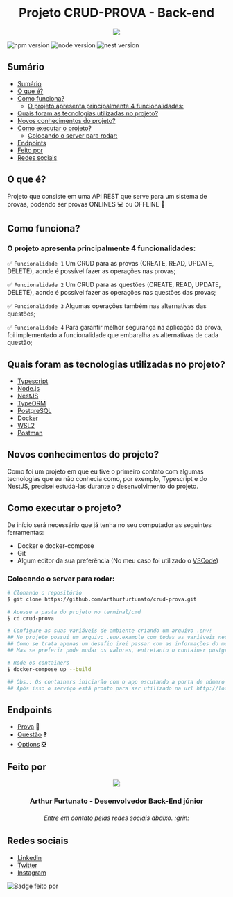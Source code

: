 
<h1 align="center"> Projeto CRUD-PROVA - Back-end </h1>

<p align="center">
  <img src="https://uab.ufsc.br/administracao/files/2020/06/provas.jpg" />
</p>

![npm version](https://img.shields.io/badge/npm-6.14.16-blue)
![node version](https://img.shields.io/badge/node-v12.22.10-green)
![nest version](https://img.shields.io/badge/nest-8.2.4-red)

## Sumário

- [Sumário](#sumário)
- [O que é?](#o-que-é)
- [Como funciona?](#como-funciona)
  - [O projeto apresenta principalmente 4 funcionalidades:](#o-projeto-apresenta-principalmente-4-funcionalidades)
- [Quais foram as tecnologias utilizadas no projeto?](#quais-foram-as-tecnologias-utilizadas-no-projeto)
- [Novos conhecimentos do projeto?](#novos-conhecimentos-do-projeto)
- [Como executar o projeto?](#como-executar-o-projeto)
  - [Colocando o server para rodar:](#colocando-o-server-para-rodar)
- [Endpoints](#endpoints)
- [Feito por](#feito-por)
- [Redes sociais](#redes-sociais)

## O que é?
Projeto que consiste em uma API REST que serve para um sistema de provas, podendo ser provas ONLINES :computer: ou OFFLINE :book:

## Como funciona?
### O projeto apresenta principalmente 4 funcionalidades:
:white_check_mark: `Funcionalidade 1` Um CRUD para as provas (CREATE, READ, UPDATE, DELETE), aonde é possível fazer as operações nas provas;

:white_check_mark: `Funcionalidade 2` Um CRUD para as questões (CREATE, READ, UPDATE, DELETE), aonde é possível fazer as operações nas questões das provas;

:white_check_mark: `Funcionalidade 3` Algumas operações também nas alternativas das questões;

:white_check_mark: `Funcionalidade 4` Para garantir melhor segurança na aplicação da prova, foi implementado a funcionalidade que embaralha as alternativas de cada questão;

## Quais foram as tecnologias utilizadas no projeto?
- [Typescript](https://www.typescriptlang.org/)
- [Node.js](https://nodejs.org/en/)
- [NestJS](https://nestjs.com/)
- [TypeORM](https://typeorm.io/#/)
- [PostgreSQL](https://www.postgresql.org/)
- [Docker](https://www.docker.com/)
- [WSL2](https://docs.microsoft.com/pt-br/windows/wsl/install)
- [Postman](https://www.postman.com/)

## Novos conhecimentos do projeto?
Como foi um projeto em que eu tive o primeiro contato com algumas tecnologias que eu não conhecia como, por exemplo, Typescript e do NestJS, precisei estudá-las durante o desenvolvimento do projeto.

## Como executar o projeto?
De início será necessário que já tenha no seu computador as seguintes ferramentas:
- Docker e docker-compose
- Git
- Algum editor da sua preferência (No meu caso foi utilizado o [VSCode](https://code.visualstudio.com/))

### Colocando o server para rodar:
```bash
# Clonando o repositório
$ git clone https://github.com/arthurfurtunato/crud-prova.git

# Acesse a pasta do projeto no terminal/cmd
$ cd crud-prova

# Configure as suas variáveis de ambiente criando um arquivo .env!
## No projeto possui um arquivo .env.example com todas as variáveis necessárias.
## Como se trata apenas um desafio irei passar com as informações do meu arquivo .env mesmo pra ficar fácil de subir o banco, logo apenas é necessário copiar as informações do .env.example para um arquivo .env!
## Mas se preferir pode mudar os valores, entretanto o container postgres teria que ser customizado.

# Rode os containers
$ docker-compose up --build

## Obs.: Os containers iniciarão com o app escutando a porta de número 3000
## Após isso o serviço está pronto para ser utilizado na url http://localhost:3000
```

## Endpoints

- [Prova](./readme/crud-provas.md) :page_facing_up:
- [Questão](./readme/crud-questions.md) :question:
- [Options](./readme/options.md) :negative_squared_cross_mark:

## Feito por
<p align="center">
  <img src="https://media-exp1.licdn.com/dms/image/C4D03AQFepBOXaqPO_Q/profile-displayphoto-shrink_800_800/0/1642861778954?e=1654128000&v=beta&t=KXO8g1AngeiB0VrDz-RiCynb6oN6Ee8aeP3k5YsIMR0" />
</p>

<h3 align="center">Arthur Furtunato - Desenvolvedor Back-End júnior</h3>
<h6 align="center">Entre em contato pelas redes sociais abaixo. :grin:</h3>

## Redes sociais

- [Linkedin](https://www.linkedin.com/in/arthur-furtunato-4994a7208/)
- [Twitter](https://twitter.com/arthurv05)
- [Instagram](https://www.instagram.com/arthurv05/)

![Badge feito por](https://img.shields.io/badge/Feito%20por-Arthur%20Furtunato-red)
